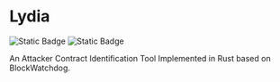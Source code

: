 # Lydia
![Static Badge](https://img.shields.io/badge/license-apache-blue)
![Static Badge](https://img.shields.io/badge/language-rust-red)

An Attacker Contract Identification Tool Implemented in Rust based on BlockWatchdog.
